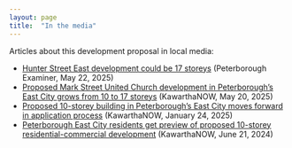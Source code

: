 ```yaml
---
layout: page
title:  "In the media"
---
```


Articles about this development proposal in local media: 

- [Hunter Street East development could be 17 storeys](https://www.thepeterboroughexaminer.com/news/responding-to-the-needs-of-the-market-proposed-17-storey-development-on-hunter-street-east/article_36d12f00-f153-561c-b77b-6132cc40c3dc.html) (Peterborough Examiner, May 22, 2025)
- [Proposed Mark Street United Church development in Peterborough’s East City grows from 10 to 17 storeys](https://kawarthanow.com/2025/05/20/proposed-mark-street-united-church-development-in-peterboroughs-east-city-grows-from-10-to-17-storeys/) (KawarthaNOW, May 20, 2025)
- [Proposed 10-storey building in Peterborough’s East City moves forward in application process](https://kawarthanow.com/2025/01/24/proposed-10-storey-building-in-peterboroughs-east-city-moves-forward-in-application-process/) (KawarthaNOW, January 24, 2025)
- [Peterborough East City residents get preview of proposed 10-storey residential-commercial development](https://kawarthanow.com/2024/06/21/peterborough-east-city-residents-get-preview-of-proposed-10-storey-residential-commercial-development/) (KawarthaNOW, June 21, 2024)
